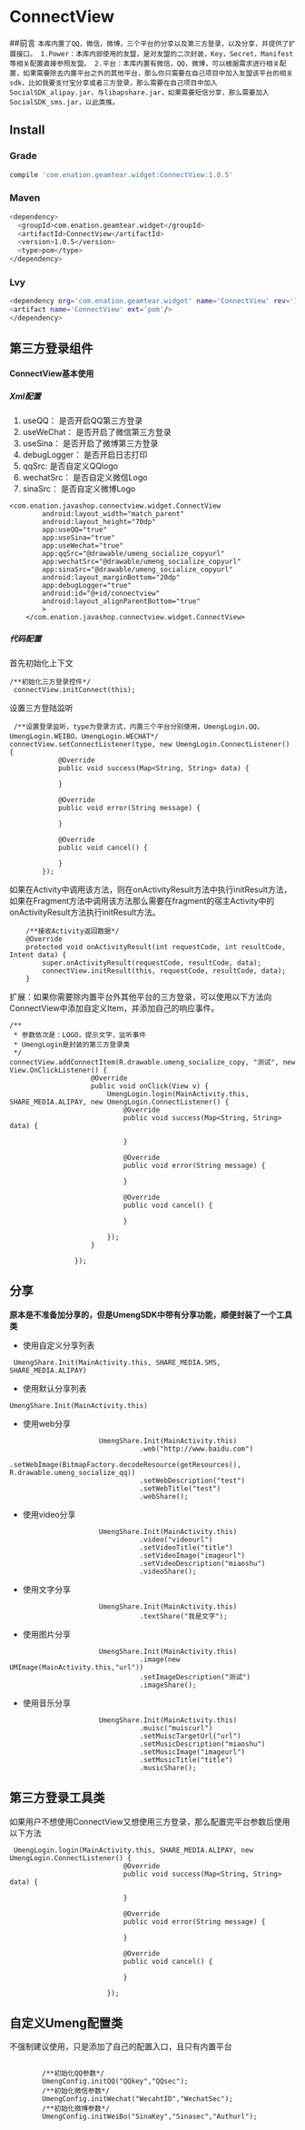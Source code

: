 # ConnectView
##前言
`
本库内置了QQ，微信，微博，三个平台的分享以及第三方登录，以及分享，并提供了扩展接口。
    1.Power：本库内部使用的友盟，是对友盟的二次封装，Key，Secret，Manifest等相关配置直接参照友盟。
    2.平台：本库内置有微信，QQ，微博，可以根据需求进行相关配置，如果需要除去内置平台之外的其他平台，那么你只需要在自己项目中加入友盟该平台的相关sdk，比如我要支付宝分享或者三方登录，那么需要在自己项目中加入SocialSDK_alipay.jar，与libapshare.jar，如果需要短信分享，那么需要加入SocialSDK_sms.jar，以此类推。
`
## Install

### Grade

```bash
compile 'com.enation.geamtear.widget:ConnectView:1.0.5'
```
### Maven
```bash
<dependency>
  <groupId>com.enation.geamtear.widget</groupId>
  <artifactId>ConnectView</artifactId>
  <version>1.0.5</version>
  <type>pom</type>
</dependency>
```

### Lvy
```bash
<dependency org='com.enation.geamtear.widget' name='ConnectView' rev='1.0.5'>
<artifact name='ConnectView' ext='pom'/>
</dependency>
```


## 第三方登录组件

#### ConnectView基本使用

##### Xml配置
1. useQQ：       是否开启QQ第三方登录 
2. useWeChat：   是否开启了微信第三方登录
3. useSina：     是否开启了微博第三方登录
4. debugLogger： 是否开启日志打印
5. qqSrc:        是否自定义QQlogo
6. wechatSrc：   是否自定义微信Logo
7. sinaSrc：     是否自定义微博Logo

    
```
<com.enation.javashop.connectview.widget.ConnectView
        android:layout_width="match_parent"
        android:layout_height="70dp"
        app:useQQ="true"
        app:useSina="true"
        app:useWechat="true"
        app:qqSrc="@drawable/umeng_socialize_copyurl"
        app:wechatSrc="@drawable/umeng_socialize_copyurl"
        app:sinaSrc="@drawable/umeng_socialize_copyurl"
        android:layout_marginBottom="20dp"
        app:debugLogger="true"
        android:id="@+id/connectview"
        android:layout_alignParentBottom="true"
        >
    </com.enation.javashop.connectview.widget.ConnectView>
```
##### 代码配置
首先初始化上下文

```
/**初始化三方登录控件*/
 connectView.initConnect(this);
```
设置三方登陆监听


```
 /**设置登录监听，type为登录方式，内置三个平台分别使用，UmengLogin.QQ，UmengLogin.WEIBO，UmengLogin.WECHAT*/
connectView.setConnectListener(type, new UmengLogin.ConnectListener() {
            @Override
            public void success(Map<String, String> data) {

            }
            
            @Override
            public void error(String message) {
                                
            }
            
            @Override
            public void cancel() {

            }
        });
```

如果在Activity中调用该方法，则在onActivityResult方法中执行initResult方法，如果在Fragment方法中调用该方法那么需要在fragment的宿主Activity中的onActivityResult方法执行initResult方法。


```
    /**接收Activity返回数据*/
    @Override
    protected void onActivityResult(int requestCode, int resultCode, Intent data) {
        super.onActivityResult(requestCode, resultCode, data);
        connectView.initResult(this, requestCode, resultCode, data);
    }
```

扩展：如果你需要除内置平台外其他平台的三方登录，可以使用以下方法向ConnectView中添加自定义Item，并添加自己的响应事件。


```
/**
 * 参数依次是：LOGO，提示文字，监听事件
 * UmengLogin是封装的第三方登录类
 */
connectView.addConnectItem(R.drawable.umeng_socialize_copy, "测试", new View.OnClickListener() {
                    @Override
                    public void onClick(View v) {
                        UmengLogin.login(MainActivity.this, SHARE_MEDIA.ALIPAY, new UmengLogin.ConnectListener() {
                            @Override
                            public void success(Map<String, String> data) {
                                
                            }
                            
                            @Override
                            public void error(String message) {
                                                
                            }
                            
                            @Override
                            public void cancel() {
                
                            }
                            
                        });
                    }

                });
```

## 分享

**原本是不准备加分享的，但是UmengSDK中带有分享功能，顺便封装了一个工具类**


* 使用自定义分享列表
   
```
 UmengShare.Init(MainActivity.this, SHARE_MEDIA.SMS, SHARE_MEDIA.ALIPAY)
```

* 使用默认分享列表

```
UmengShare.Init(MainActivity.this)
```

* 使用web分享


```
                      UmengShare.Init(MainActivity.this)
                                .web("http://www.baidu.com")
                                .setWebImage(BitmapFactory.decodeResource(getResources(), R.drawable.umeng_socialize_qq))
                                .setWebDescription("test")
                                .setWebTitle("test")
                                .webShare();
```


* 使用video分享


```
                      UmengShare.Init(MainActivity.this)
                                .video("videourl")
                                .setVideoTitle("title")
                                .setVideoImage("imageurl")
                                .setVideoDescription("miaoshu")
                                .videoShare();

```

* 使用文字分享


```
                      UmengShare.Init(MainActivity.this)
                                .textShare("我是文字");

```

* 使用图片分享


```
                      UmengShare.Init(MainActivity.this)
                                .image(new UMImage(MainActivity.this,"url"))
                                .setImageDescription("测试")
                                .imageShare();
```

* 使用音乐分享

    
```
                      UmengShare.Init(MainActivity.this)
                                .muisc("muiscurl")
                                .setMuiscTargetUrl("url")
                                .setMusicDescription("miaoshu")
                                .setMusicImage("imageurl")
                                .setMusicTitle("title")
                                .musicShare();

```
## 第三方登录工具类

如果用户不想使用ConnectView又想使用三方登录，那么配置完平台参数后使用以下方法


```
 UmengLogin.login(MainActivity.this, SHARE_MEDIA.ALIPAY, new UmengLogin.ConnectListener() {
                            @Override
                            public void success(Map<String, String> data) {
                                
                            }
                            
                            @Override
                            public void error(String message) {
                                                
                            }
                            
                            @Override
                            public void cancel() {
                
                            }
                            
                        });

```
## 自定义Umeng配置类

不强制建议使用，只是添加了自己的配置入口，且只有内置平台


```

        /**初始化QQ参数*/
        UmengConfig.initQQ("QQkey","QQsec");
        /**初始化微信参数*/
        UmengConfig.initWechat("WecahtID","WechatSec");
        /**初始化微博参数*/
        UmengConfig.initWeiBo("SinaKey","Sinasec","Authurl");

```


